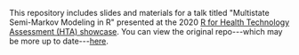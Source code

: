This repository includes slides and materials for a talk titled "Multistate Semi-Markov Modeling in R" presented at the 2020 [R for Health Technology Assessment (HTA) showcase](https://r-hta.org/events/workshop/2020/). You can view the original repo---which may be more up to date---[here](https://github.com/hesim-dev/hesim-presentations/tree/master/r-hta-2020).